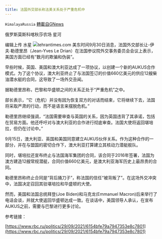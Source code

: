 ```yaml
---
title: 法国外交部长称法美关系处于严重危机中
---
```

`HimalayaRussia` [轉載自GNews](https://gnews.org/zh-hans/1565168/)

俄罗斯莫斯科喀秋莎农场 星河

编辑上传 水星
![](https://assets.gnews.org/wp-content/uploads/2021/09/U-1.jpg)tehrantimes.com
美东时间9月30日消息，法国外交部长让-伊夫∙勒德里昂（Jean-Yves Le Drian）在法国参议院外交事务委员会会议上表示，美国方面已经有“数月的欺骗和伪装”。

早些时候，英国、美国和澳大利亚达成了一项协议，以创建一个新的AUKUS合作模式。为了这个协议，澳大利亚终止了与法国签订的价值660亿美元的供应12艘柴油潜水艇的合同，这导致了一场外交丑闻。

据勒德里昂称，巴黎和华盛顿之间的关系正处于“严重危机”之中。

部长表示，“它（危机）并没有因为恢复双方的对话而结束，它将继续下去，法国将采取严肃的行动，而不是语言来摆脱危机。”

勒德里昂继续强调，“法国需要审查与英国的关系，因为英国违背了其承诺，包括在贸易方面。他还呼吁对与澳大利亚的合作进行彻底审查。法国大使将返回堪培拉，但仍在讨论中。”

9月15日，澳大利亚、英国和美国同意建立AUKUS伙伴关系。作为这种合作的一部分，并在与盟国的密切合作下，澳大利亚打算建立其核动力潜艇舰队。

同时，堪培拉还宣布终止与法国海军集团的合同，该合同于2016年签署，法国为澳方建造12艘常规潜艇，合同价值660亿美元，是澳大利亚海军历史上最昂贵的合同。

勒德里昂称终止合同是“背后捅刀子”，称法国的信任“被背叛了”。在这场外交冲突中，法国决定召回其驻堪培拉和华盛顿的大使。

然而，美国和法国总统拜登(Joe Biden)和马克龙(Emmanuel Macron)后来举行了电话会谈，并就大使返回华盛顿达成一致。在谈话中，美国领导人承认，在宣布AUKUS之前，需要与巴黎进行更多讨论。

参考链接：

[https://www.rbc.ru/politics/29/09/2021/6154bfe79a7947353e8c7801](https://www.rbc.ru/politics/29/09/2021/6154bfe79a7947353e8c7801)
